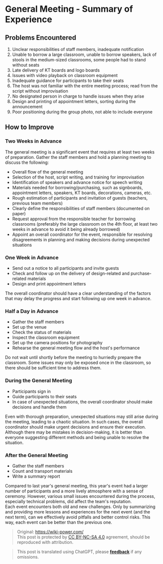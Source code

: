 # General Meeting - Summary of Experience

## Problems Encountered

1. Unclear responsibilities of staff members, inadequate notification
2. Unable to borrow a large classroom, unable to borrow speakers, lack of stools in the medium-sized classrooms, some people had to stand without seats
3. Late delivery of KT boards and logo boards
4. Issues with video playback on classroom equipment
5. Inadequate guidance for participants to take their seats
6. The host was not familiar with the entire meeting process; read from the script without improvisation
7. No designated person in charge to handle issues when they arise
8. Design and printing of appointment letters, sorting during the announcement
9. Poor positioning during the group photo, not able to include everyone

## How to Improve

### Two Weeks in Advance

The general meeting is a significant event that requires at least two weeks of preparation. Gather the staff members and hold a planning meeting to discuss the following:

- Overall flow of the general meeting
- Selection of the host, script writing, and training for improvisation
- Identification of speakers and advance notice for speech writing
- Materials needed for borrowing/purchasing, such as signboards, appointment letters, speakers, KT boards, decorations, cameras, etc.
- Rough estimation of participants and invitation of guests (teachers, previous team members)
- Clearly define the responsibilities of staff members (documented on paper)
- Request approval from the responsible teacher for borrowing classrooms (preferably the large classroom on the 4th floor, at least two weeks in advance to avoid it being already borrowed)
- Appoint an overall coordinator for the event, responsible for resolving disagreements in planning and making decisions during unexpected situations

### One Week in Advance

- Send out a notice to all participants and invite guests
- Check and follow up on the delivery of design-related and purchase-related materials
- Design and print appointment letters

The overall coordinator should have a clear understanding of the factors that may delay the progress and start following up one week in advance.

### Half a Day in Advance

- Gather the staff members
- Set up the venue
- Check the status of materials
- Inspect the classroom equipment
- Set up the camera positions for photography
- Rehearse the general meeting flow and the host's performance

Do not wait until shortly before the meeting to hurriedly prepare the classroom. Some issues may only be exposed once in the classroom, so there should be sufficient time to address them.

### During the General Meeting

- Participants sign in
- Guide participants to their seats
- In case of unexpected situations, the overall coordinator should make decisions and handle them

Even with thorough preparation, unexpected situations may still arise during the meeting, leading to a chaotic situation. In such cases, the overall coordinator should make urgent decisions and ensure their execution. Although there may be mistakes in decision-making, it is better than everyone suggesting different methods and being unable to resolve the situation.

### After the General Meeting

- Gather the staff members
- Count and transport materials
- Write a summary report

Compared to last year's general meeting, this year's event had a larger number of participants and a more lively atmosphere with a sense of ceremony. However, various small issues encountered during the process, especially technical problems, did affect the team's reputation.  
Each event encounters both old and new challenges. Only by summarizing and providing more lessons and experiences for the next event (and the next term), can we effectively avoid pitfalls and better control risks. This way, each event can be better than the previous one.

> Original: <https://wiki-power.com/>  
> This post is protected by [CC BY-NC-SA 4.0](https://creativecommons.org/licenses/by/4.0/deed.en) agreement, should be reproduced with attribution.

> This post is translated using ChatGPT, please [**feedback**](https://github.com/linyuxuanlin/Wiki_MkDocs/issues/new) if any omissions.